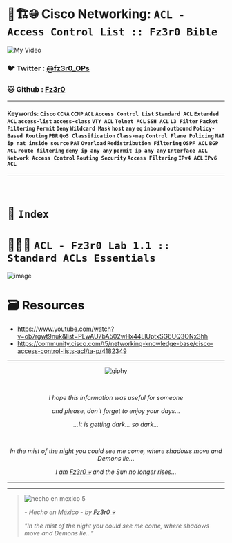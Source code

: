 # 🧠🏗️🌐 Cisco Networking: `ACL - Access Control List :: Fz3r0 Bible`

![My Video](https://user-images.githubusercontent.com/94720207/165892585-b830998d-d7c5-43b4-a3ad-f71a07b9077e.gif)

### 🐦 Twitter  : [@fz3r0_OPs](https://twitter.com/Fz3r0_OPs)
### 🐱 Github  : [Fz3r0](https://github.com/fz3r0) 

---
 
#### Keywords: `Cisco` `CCNA` `CCNP` `ACL` `Access Control List` `Standard ACL` `Extended ACL` `access-list` `access-class` `VTY ACL` `Telnet ACL` `SSH ACL` `L3 Filter` `Packet Filtering` `Permit` `Deny` `Wildcard Mask` `host` `any` `eq` `inbound` `outbound` `Policy-Based Routing` `PBR` `QoS Classification` `Class-map` `Control Plane Policing` `NAT` `ip nat inside source` `PAT` `Overload` `Redistribution Filtering` `OSPF ACL` `BGP ACL` `route filtering` `deny ip any any` `permit ip any any` `Interface ACL` `Network Access Control` `Routing Security` `Access Filtering` `IPv4 ACL` `IPv6 ACL`

---

<br>

# 📄 `Index`




# 🚦👮🛑 `ACL - Fz3r0 Lab 1.1 :: Standard ACLs Essentials`


















![image](https://github.com/user-attachments/assets/154798f1-d32e-46d5-9ff4-61c3e1493ed8)






# 🗃️ Resources

- https://www.youtube.com/watch?v=ob7rgwt9nuk&list=PLwAU7bA502wHx44LlUptxSG6UQ3ONx3hh
- https://community.cisco.com/t5/networking-knowledge-base/cisco-access-control-lists-acl/ta-p/4182349
  
---

<span align="center"> <p align="center"> ![giphy](https://user-images.githubusercontent.com/94720207/166587250-292d9a9f-e590-4c25-a678-d457e2268e85.gif) </p> </span> 

&nbsp;

<span align="center"> <p align="center"> _I hope this information was useful for someone_ </p> </span> 
<span align="center"> <p align="center"> _and please, don't forget to enjoy your days..._ </p> </span> 
<span align="center"> <p align="center"> _...It is getting dark... so dark..._ </p> </span> 

&nbsp;

<span align="center"> <p align="center"> _In the mist of the night you could see me come, where shadows move and Demons lie..._ </p> </span> 
<span align="center"> <p align="center"> _I am [Fz3r0 💀](https://github.com/Fz3r0/) and the Sun no longer rises..._ </p> </span> 

---

---

> ![hecho en mexico 5](https://user-images.githubusercontent.com/94720207/166068790-fa1f243d-2db9-4810-a6e4-eb3c4ad23700.png)
>
> _- Hecho en México - by [Fz3r0 💀](https://github.com/Fz3r0/)_  
>
> _"In the mist of the night you could see me come, where shadows move and Demons lie..."_ 
